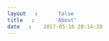```yaml
---
layout: false
title: 'About'
date: 2017-05-16 20:14:39
---
```


<!doctype html>
<html lang="en">
<head>
    <meta charset="UTF-8">
    <meta name="viewport"
          content="width=device-width, user-scalable=no, initial-scale=1.0, maximum-scale=1.0, minimum-scale=1.0">
    <meta http-equiv="X-UA-Compatible" content="ie=edge">
    <title>About</title>
    <style type="text/css">

        body {
            font-family: 微软雅黑, monospace;
            font-size: 15px;
            line-height: 18px;
            color: #000000;
            margin: 10px 13px 10px 20px;
        }

        span {
            margin: 5px 0 5px 20px;
        }

        h3 {
            margin: 0 0 10px     10px;
            font-size: 18px;
        }

        .resume_part {
            margin: 10px 13px 10px 0;
        }

        a {
            color: #000000;
        }

        mark {
            font-family: Calibri, fantasy;
            font-size: 13px;
            color: #c92a2b;
            background-color: #f7f7f7;
            border-radius: 5px;
        }

    </style>
    <link href="https://cdn.bootcss.com/font-awesome/4.7.0/css/font-awesome.css" rel="stylesheet">
</head>
<body>
<hr>
<h1>陈龙 / Willon Chen</h1>

<div class="resume_part">
    <h2>Java开发工程师/Engineer</h2>
    <span class="fa fa-envelope-square">    willon295@gmail.com</span> <br>
    <span class="fa fa-phone-square">   136-7706-2940</span> <br>
    <span class="fa fa-github">   <a href=" https://github/willon295"> https://github/willon295</a></span> <br>
</div>


<hr>
<div class="resume_part">

    <h3><i class="fa fa-bookmark"> 项目经验</i></h3>


    <span class="fa fa-product-hunt"> 基于Hadoop商品推荐引擎  </span> <br>
    <span></span> <span class="fa fa-book"> 对用户行为<mark>进行相似度分析</mark> ,通过离线计算,向用户<mark>推荐可能感兴趣</mark> 的产品.<br></span>


    <span class="fa fa-product-hunt"> 基于Hadoop电信运营支撑系统  </span> <br>
    <span></span> <span class="fa fa-book"> 基于Hadoop的数据处理系统,对实时上网数据采集分析处理.<br></span>



    <span class="fa fa-product-hunt"> 第三方卡密管理系统  </span> <br>
    <span></span> <span class="fa fa-book"> 包括 卡密生成 , 用户卡密授权 , 权限过期扫描 , 对外开放接口等等.<br> </span>


    <span class="fa fa-product-hunt"> 物联网环境检测系统  </span> <br>
    <span></span> <span class="fa fa-book">该项目主要对实验箱传感器各项环境指数进行<mark>实时采集分析入库并展示.</mark><br> </span>


    <span class="fa fa-product-hunt"> ADTYY  </span> <br>
    <span></span> <span class="fa fa-book">Android应用程序,实现对各种视频,游戏,网页
    <mark>广告过滤</mark>.<br> </span>


</div>

<hr>
<div class="resume_part">
    <h3><i class="fa fa-bookmark"> 获奖情况</i></h3>
    <span class="fa fa-star">    江西省计算机作品大赛: <mark>三等奖</mark></span> <br>
    <span class="fa fa-star">    华东交通大学计算机双基大赛:  <mark>二等奖</mark></span>
</div>
<hr>

<div class="resume_part">
    <h3><i class="fa fa-bookmark"> 教育经历</i></h3>
    <span class="fa fa-graduation-cap"> 华东交通大学  </span> <br>
    <span></span> <span class="fa fa-linux"> 软件工程 (2015-2019) </span> <br>
    <span></span> <span class="fa fa-language"> 英语四级 </span> <br>
</div>

<hr>
<div class="resume_part">
    <h3><i class="fa fa-bookmark"> 技能树</i></h3>
    <span class="fa fa-share-alt"> <a href="https://willon.cn/tags/">点击查看</a>    </span>
</div>
<hr>

<div class="resume_part">
    <h3><i class="fa fa-bookmark"> 关于我</i></h3>
    <span class="fa fa-bicycle">    健身</span> <br>
    <span class="fa fa-microphone">    K歌</span> <br>
</div>


</body>
</html>
